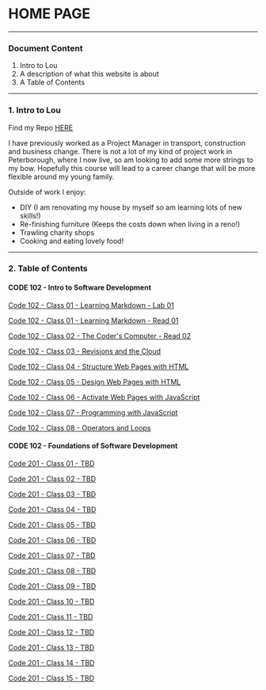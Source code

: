 # HOME PAGE
***
### Document Content


1. Intro to Lou
2. A description of what this website is about
3. A Table of Contents

***

### 1. Intro to Lou

Find my Repo [HERE](https://github.com/LouCairns?tab=repositories)


I have previously worked as a Project Manager in transport, construction and business change. There is not a lot of my kind of project work in Peterborough, where I now live, so am looking to add some more strings to my bow. Hopefully this course will lead to a career change that will be more flexible around my young family.

Outside of work I enjoy:
- DIY (I am renovating my house by myself so am learning lots of new skills!)
- Re-finishing furniture (Keeps the costs down when living in a reno!)
- Trawling charity shops
- Cooking and eating lovely food!
***

### 2. Table of Contents

#### CODE 102 - Intro to Software Development

[Code 102 - Class 01 - Learning Markdown - Lab 01](https://LouCairns.github.io/reading-notes/CODE-102-IntroToSoftwareDevelopment/Code-102-Class01-LearningMarkdown-Lab01)

[Code 102 - Class 01 - Learning Markdown - Read 01](https://LouCairns.github.io/reading-notes/CODE-102-IntroToSoftwareDevelopment/Code-102-Class01-LearningMarkdown-Read01)

[Code 102 - Class 02 - The Coder's Computer - Read 02](https://LouCairns.github.io/reading-notes/CODE-102-IntroToSoftwareDevelopment/Code-102-Class02-TheCoder'sComputer-Read02)

[Code 102 - Class 03 - Revisions and the Cloud](https://LouCairns.github.io/reading-notes/CODE-102-IntroToSoftwareDevelopment/Code-102-Class03-RevisionsAndTheCloud)

[Code 102 - Class 04 - Structure Web Pages with HTML](https://LouCairns.github.io/reading-notes/CODE-102-IntroToSoftwareDevelopment/Code-102-Class04-StructureWebPagesWithHTML)

[Code 102 - Class 05 - Design Web Pages with HTML](https://LouCairns.github.io/reading-notes/CODE-102-IntroToSoftwareDevelopment/Code-102-Class05-DesignWebPagesWithHTML)

[Code 102 - Class 06 - Activate Web Pages with JavaScript](https://LouCairns.github.io/reading-notes/CODE-102-IntroToSoftwareDevelopment/Code-102-Class06-ActivateWebPagesWithJavaScript)

[Code 102 - Class 07 - Programming with JavaScript](https://LouCairns.github.io/reading-notes/CODE-102-IntroToSoftwareDevelopment/Code-102-Class07-ProgrammingWithJavaScript)

[Code 102 - Class 08 - Operators and Loops](https://LouCairns.github.io/reading-notes/CODE-102-IntroToSoftwareDevelopment/Code-102-Class08-OperatorsAndLoops)


#### CODE 102 - Foundations of Software Development

[Code 201 - Class 01 - TBD](https://LouCairns.github.io/reading-notes/CODE-201-FoundationsOfSoftwareDevelopment/Code-201-Class01-TBD)

[Code 201 - Class 02 - TBD](https://LouCairns.github.io/reading-notes/CODE-201-FoundationsOfSoftwareDevelopment/Code-201-Class02-TBD)

[Code 201 - Class 03 - TBD](https://LouCairns.github.io/reading-notes/CODE-201-FoundationsOfSoftwareDevelopment/Code-201-Class03-TBD)

[Code 201 - Class 04 - TBD](https://LouCairns.github.io/reading-notes/CODE-201-FoundationsOfSoftwareDevelopment/Code-201-Class04-TBD)

[Code 201 - Class 05 - TBD](https://LouCairns.github.io/reading-notes/CODE-201-FoundationsOfSoftwareDevelopment/Code-201-Class05-TBD)

[Code 201 - Class 06 - TBD](https://LouCairns.github.io/reading-notes/CODE-201-FoundationsOfSoftwareDevelopment/Code-201-Class06-TBD)

[Code 201 - Class 07 - TBD](https://LouCairns.github.io/reading-notes/CODE-201-FoundationsOfSoftwareDevelopment/Code-201-Class07-TBD)

[Code 201 - Class 08 - TBD](https://LouCairns.github.io/reading-notes/CODE-201-FoundationsOfSoftwareDevelopment/Code-201-Class08-TBD)

[Code 201 - Class 09 - TBD](https://LouCairns.github.io/reading-notes/CODE-201-FoundationsOfSoftwareDevelopment/Code-201-Class09-TBD)

[Code 201 - Class 10 - TBD](https://LouCairns.github.io/reading-notes/CODE-201-FoundationsOfSoftwareDevelopment/Code-201-Class10-TBD)

[Code 201 - Class 11 - TBD](https://LouCairns.github.io/reading-notes/CODE-201-FoundationsOfSoftwareDevelopment/Code-201-Class11-TBD)

[Code 201 - Class 12 - TBD](https://LouCairns.github.io/reading-notes/CODE-201-FoundationsOfSoftwareDevelopment/Code-201-Class12-TBD)

[Code 201 - Class 13 - TBD](https://LouCairns.github.io/reading-notes/CODE-201-FoundationsOfSoftwareDevelopment/Code-201-Class13-TBD)

[Code 201 - Class 14 - TBD](https://LouCairns.github.io/reading-notes/CODE-201-FoundationsOfSoftwareDevelopment/Code-201-Class14-TBD)

[Code 201 - Class 15 - TBD](https://LouCairns.github.io/reading-notes/CODE-201-FoundationsOfSoftwareDevelopment/Code-201-Class15-TBD)

